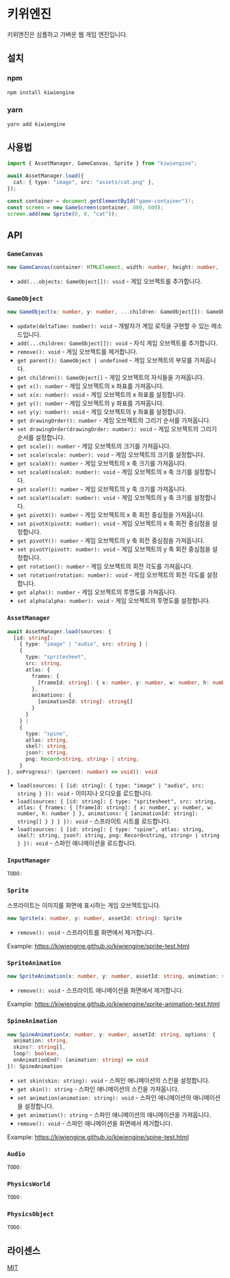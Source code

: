 # 키위엔진

키위엔진은 심플하고 가벼운 웹 게임 엔진입니다.

## 설치

### npm

```bash
npm install kiwiengine
```

### yarn

```bash
yarn add kiwiengine
```

## 사용법

```typescript
import { AssetManager, GameCanvas, Sprite } from "kiwiengine";

await AssetManager.load({
  cat: { type: "image", src: "assets/cat.png" },
});

const container = document.getElementById("game-container")!;
const screen = new GameScreen(container, 800, 600);
screen.add(new Sprite(0, 0, "cat"));
```

## API

### `GameCanvas`

```typescript
new GameCanvas(container: HTMLElement, width: number, height: number, ...objects: GameObject[]): GameCanvas
```

- `add(...objects: GameObject[]): void` - 게임 오브젝트를 추가합니다.

### `GameObject`

```typescript
new GameObject(x: number, y: number, ...children: GameObject[]): GameObject
```

- `update(deltaTime: number): void` - 개발자가 게임 로직을 구현할 수 있는
  메소드입니다.
- `add(...children: GameObject[]): void` - 자식 게임 오브젝트를 추가합니다.
- `remove(): void` - 게임 오브젝트를 제거합니다.
- `get parent(): GameObject | undefined` - 게임 오브젝트의 부모를 가져옵니다.
- `get children(): GameObject[]` - 게임 오브젝트의 자식들을 가져옵니다.
- `get x(): number` - 게임 오브젝트의 x 좌표를 가져옵니다.
- `set x(x: number): void` - 게임 오브젝트의 x 좌표를 설정합니다.
- `get y(): number` - 게임 오브젝트의 y 좌표를 가져옵니다.
- `set y(y: number): void` - 게임 오브젝트의 y 좌표를 설정합니다.
- `get drawingOrder(): number` - 게임 오브젝트의 그리기 순서를 가져옵니다.
- `set drawingOrder(drawingOrder: number): void` - 게임 오브젝트의 그리기 순서를
  설정합니다.
- `get scale(): number` - 게임 오브젝트의 크기를 가져옵니다.
- `set scale(scale: number): void` - 게임 오브젝트의 크기를 설정합니다.
- `get scaleX(): number` - 게임 오브젝트의 x 축 크기를 가져옵니다.
- `set scaleX(scaleX: number): void` - 게임 오브젝트의 x 축 크기를 설정합니다.
- `get scaleY(): number` - 게임 오브젝트의 y 축 크기를 가져옵니다.
- `set scaleY(scaleY: number): void` - 게임 오브젝트의 y 축 크기를 설정합니다.
- `get pivotX(): number` - 게임 오브젝트의 x 축 회전 중심점을 가져옵니다.
- `set pivotX(pivotX: number): void` - 게임 오브젝트의 x 축 회전 중심점을
  설정합니다.
- `get pivotY(): number` - 게임 오브젝트의 y 축 회전 중심점을 가져옵니다.
- `set pivotY(pivotY: number): void` - 게임 오브젝트의 y 축 회전 중심점을
  설정합니다.
- `get rotation(): number` - 게임 오브젝트의 회전 각도를 가져옵니다.
- `set rotation(rotation: number): void` - 게임 오브젝트의 회전 각도를
  설정합니다.
- `get alpha(): number` - 게임 오브젝트의 투명도를 가져옵니다.
- `set alpha(alpha: number): void` - 게임 오브젝트의 투명도를 설정합니다.

### `AssetManager`

```typescript
await AssetManager.load(sources: {
  [id: string]:
    { type: "image" | "audio", src: string } |
    {
      type: "spritesheet",
      src: string,
      atlas: {
        frames: {
          [frameId: string]: { x: number, y: number, w: number, h: number }
        },
        animations: {
          [animationId: string]: string[]
        }
      }
    } |
    {
      type: "spine",
      atlas: string,
      skel?: string,
      json?: string,
      png: Record<string, string> | string;
    }
}, onProgress?: (percent: number) => void)): void
```

- `load(sources: { [id: string]: { type: "image" | "audio", src: string } }): void` -
  이미지나 오디오를 로드합니다.
- `load(sources: { [id: string]: { type: "spritesheet", src: string, atlas: { frames: { [frameId: string]: { x: number, y: number, w: number, h: number } }, animations: { [animationId: string]: string[] } } } }): void` -
  스프라이트 시트를 로드합니다.
- `load(sources: { [id: string]: { type: "spine", atlas: string, skel?: string, json?: string, png: Record<string, string> | string } }): void` -
  스파인 애니메이션을 로드합니다.

### `InputManager`

```typescript
TODO:
```

### `Sprite`

스프라이트는 이미지를 화면에 표시하는 게임 오브젝트입니다.

```typescript
new Sprite(x: number, y: number, assetId: string): Sprite
```

- `remove(): void` - 스프라이트를 화면에서 제거합니다.

Example: https://kiwiengine.github.io/kiwiengine/sprite-test.html

### `SpriteAnimation`

```typescript
new SpriteAnimation(x: number, y: number, assetId: string, animation: string, fps: number): SpriteAnimation
```

- `remove(): void` - 스프라이트 애니메이션을 화면에서 제거합니다.

Example: https://kiwiengine.github.io/kiwiengine/sprite-animation-test.html

### `SpineAnimation`

```typescript
new SpineAnimation(x: number, y: number, assetId: string, options: {
  animation: string,
  skins?: string[],
  loop?: boolean,
  onAnimationEnd?: (animation: string) => void
}): SpineAnimation
```

- `set skin(skin: string): void` - 스파인 애니메이션의 스킨을 설정합니다.
- `get skin(): string` - 스파인 애니메이션의 스킨을 가져옵니다.
- `set animation(animation: string): void` - 스파인 애니메이션의 애니메이션을
  설정합니다.
- `get animation(): string` - 스파인 애니메이션의 애니메이션을 가져옵니다.
- `remove(): void` - 스파인 애니메이션을 화면에서 제거합니다.

Example: https://kiwiengine.github.io/kiwiengine/spine-test.html

### `Audio`

```typescript
TODO:
```

### `PhysicsWorld`

```typescript
TODO:
```

### `PhysicsObject`

```typescript
TODO:
```

## 라이센스

[MIT](LICENSE)
